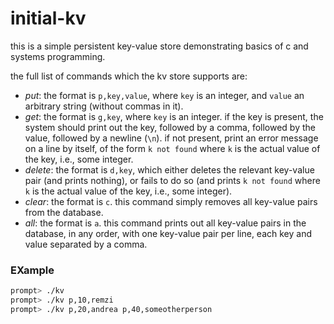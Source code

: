 # initial-kv

this is a simple persistent key-value store
demonstrating basics of c and
systems programming.

the full list of commands which the kv store supports are:
- *put*: the format is `p,key,value`, where `key` is an integer, and
`value` an arbitrary string (without commas in it).
- *get*: the format is `g,key`, where `key` is an integer. if the key
is present, the system should print out the key, followed by a comma,
followed by the value, followed by a newline (`\n`). if not present,
print an error message on a line by itself, of the form `k not found`
where `k` is the actual value of the key, i.e., some integer. 
- *delete*: the format is `d,key`, which either deletes the relevant
key-value pair (and prints nothing), or fails to do so (and prints
`k not found` where `k` is the actual value of the key, i.e., some
integer).
- *clear*: the format is `c`. this command simply removes all
key-value pairs from the database.
- *all*: the format is `a`. this command prints out all key-value
pairs in the database, in any order, with one key-value pair per line,
each key and value separated by a comma.

### EXample
```sh
prompt> ./kv 
prompt> ./kv p,10,remzi
prompt> ./kv p,20,andrea p,40,someotherperson
```
